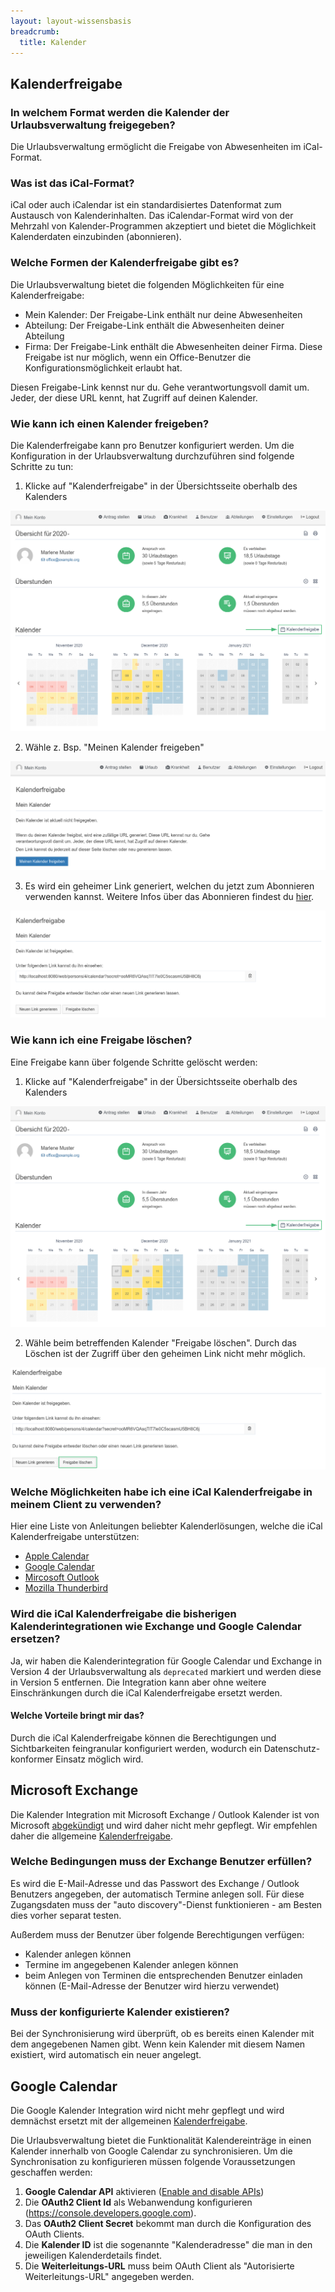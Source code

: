 ```yaml
---
layout: layout-wissensbasis
breadcrumb:
  title: Kalender
---
```


## Kalenderfreigabe

### In welchem Format werden die Kalender der Urlaubsverwaltung freigegeben?

Die Urlaubsverwaltung ermöglicht die Freigabe von Abwesenheiten im iCal-Format.

### Was ist das iCal-Format?

iCal oder auch iCalendar ist ein standardisiertes Datenformat zum Austausch von Kalenderinhalten. Das iCalendar-Format wird von der Mehrzahl von Kalender-Programmen akzeptiert und bietet die Möglichkeit Kalenderdaten einzubinden (abonnieren).

### Welche Formen der Kalenderfreigabe gibt es?

Die Urlaubsverwaltung bietet die folgenden Möglichkeiten für eine Kalenderfreigabe:

* Mein Kalender: Der Freigabe-Link enthält nur deine Abwesenheiten
* Abteilung: Der Freigabe-Link enthält die Abwesenheiten deiner Abteilung
* Firma: Der Freigabe-Link enthält die Abwesenheiten deiner Firma. Diese Freigabe ist nur möglich, wenn ein Office-Benutzer die Konfigurationsmöglichkeit erlaubt hat.

Diesen Freigabe-Link kennst nur du. Gehe verantwortungsvoll damit um. Jeder, der diese URL kennt, hat Zugriff auf deinen Kalender.

### Wie kann ich einen Kalender freigeben?

Die Kalenderfreigabe kann pro Benutzer konfiguriert werden. Um die Konfiguration in der Urlaubsverwaltung durchzuführen sind folgende Schritte zu tun:
1. Klicke auf "Kalenderfreigabe" in der Übersichtsseite oberhalb des Kalenders

![Kalenderfreigabe](kalenderfreigabe.png)

2. Wähle z. Bsp. "Meinen Kalender freigeben"

![Kalenderfreigabe aktivieren](kalenderfreigabe-aktivieren.png)

3. Es wird ein geheimer Link generiert, welchen du jetzt zum Abonnieren verwenden kannst. Weitere Infos über das Abonnieren findest du [hier](#welche-moeglichkeiten-habe-ich-eine-ical-kalenderfreigabe-in-meinem-client-zu-verwenden).

![Kalenderfreigabe Link](kalenderfreigabe-link.png)

### Wie kann ich eine Freigabe löschen?

Eine Freigabe kann über folgende Schritte gelöscht werden:
1. Klicke auf "Kalenderfreigabe" in der Übersichtsseite oberhalb des Kalenders

![Kalenderfreigabe](kalenderfreigabe.png)

2. Wähle beim betreffenden Kalender "Freigabe löschen". Durch das Löschen ist der Zugriff über den geheimen Link nicht mehr möglich.

![Kalenderfreigabe löschen](kalenderfreigabe-loeschen.png)

### Welche Möglichkeiten habe ich eine iCal Kalenderfreigabe in meinem Client zu verwenden?

Hier eine Liste von Anleitungen beliebter Kalenderlösungen, welche die iCal Kalenderfreigabe unterstützen:

* [Apple Calendar](https://support.apple.com/de-de/guide/calendar/icl1022/mac)
* [Google Calendar](https://support.google.com/calendar/answer/37100)
* [Mircosoft Outlook](https://support.microsoft.com/de-de/office/importieren-oder-abonnieren-eines-kalenders-in-outlook-com-cff1429c-5af6-41ec-a5b4-74f2c278e98c)
* [Mozilla Thunderbird](https://support.mozilla.org/de/kb/neue-kalender-erstellen#w_icalendar-ics)

### Wird die iCal Kalenderfreigabe die bisherigen Kalenderintegrationen wie Exchange und Google Calendar ersetzen?

Ja, wir haben die Kalenderintegration für Google Calendar und Exchange in Version 4 der Urlaubsverwaltung als `deprecated` markiert und werden diese in Version 5 entfernen. Die Integration kann aber ohne weitere Einschränkungen durch die iCal Kalenderfreigabe ersetzt werden.

#### Welche Vorteile bringt mir das?

Durch die iCal Kalenderfreigabe können die Berechtigungen und Sichtbarkeiten feingranular konfiguriert werden, wodurch ein Datenschutz-konformer Einsatz möglich wird.

## Microsoft Exchange

<aside class="wissensbasis-info">
  <p>
    Die Kalender Integration mit Microsoft Exchange / Outlook Kalender ist von Microsoft <a target="_blank" href=https://devblogs.microsoft.com/microsoft365dev/upcoming-changes-to-exchange-web-services-ews-api-for-office-365/>abgekündigt</a> und wird daher nicht mehr gepflegt. Wir empfehlen daher die allgemeine <a href="#kalenderfreigabe">Kalenderfreigabe</a>. 
  </p>
</aside>

### Welche Bedingungen muss der Exchange Benutzer erfüllen?

Es wird die E-Mail-Adresse und das Passwort des Exchange / Outlook Benutzers angegeben,
der automatisch Termine anlegen soll. Für diese Zugangsdaten muss der
"auto discovery"-Dienst funktionieren - am Besten dies vorher separat testen.

Außerdem muss der Benutzer über folgende Berechtigungen verfügen:
* Kalender anlegen können
* Termine im angegebenen Kalender anlegen können
* beim Anlegen von Terminen die entsprechenden Benutzer einladen können
(E-Mail-Adresse der Benutzer wird hierzu verwendet)


### Muss der konfigurierte Kalender existieren?

Bei der Synchronisierung wird überprüft, ob es bereits einen Kalender mit dem
angegebenen Namen gibt. Wenn kein Kalender mit diesem Namen existiert, wird
automatisch ein neuer angelegt.

## Google Calendar

<aside class="wissensbasis-info">
  <p>
    Die Google Kalender Integration wird nicht mehr gepflegt und wird demnächst ersetzt mit der 
    allgemeinen <a href="#kalenderfreigabe">Kalenderfreigabe</a>.
  </p>
</aside>

Die Urlaubsverwaltung bietet die Funktionalität Kalendereinträge in einen Kalender innerhalb von Google Calendar zu synchronisieren.
Um die Synchronisation zu konfigurieren müssen folgende Voraussetzungen geschaffen werden:

1. **Google Calendar API** aktivieren ([Enable and disable APIs](https://cloud.google.com/apis/docs/enable-disable-apis))
2. Die **OAuth2 Client Id** als Webanwendung konfigurieren (https://console.developers.google.com).
3. Das **OAuth2 Client Secret** bekommt man durch die Konfiguration des OAuth Clients.
4. Die **Kalender ID** ist die sogenannte "Kalenderadresse" die man in den jeweiligen Kalenderdetails findet.
5. Die **Weiterleitungs-URL** muss beim OAuth Client als "Autorisierte Weiterleitungs-URL" angegeben werden.
